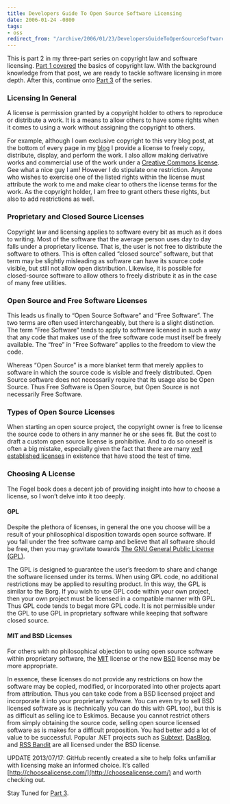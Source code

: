 ```yaml
---
title: Developers Guide To Open Source Software Licensing
date: 2006-01-24 -0800
tags:
- oss
redirect_from: "/archive/2006/01/23/DevelopersGuideToOpenSourceSoftwareLicensing.aspx/"
---
```


This is part 2 in my three-part series on copyright law and software
licensing. [Part 1
covered](https://haacked.com/archive/2006/01/24/TheDevelopersGuideToCopyrightLaw-Part1.aspx)
the basics of copyright law. With the background knowledge from that
post, we are ready to tackle software licensing in more depth. After
this, continue onto [Part
3](https://haacked.com/archive/2006/01/25/WhoOwnstheCopyrightforAnOpenSourceProject.aspx)
of the series.

### Licensing In General

A license is permission granted by a copyright holder to others to
reproduce or distribute a work. It is a means to allow others to have
some rights when it comes to using a work without assigning the
copyright to others.

For example, although I own exclusive copyright to this very blog post,
at the bottom of every page in my [blog](https://haacked.com/) I provide
a license to freely copy, distribute, display, and perform the work. I
also allow making derivative works and commercial use of the work under
a [Creative Commons
license](http://creativecommons.org/licenses/by/2.0/). Gee what a nice
guy I am! However I do stipulate one restriction. Anyone who wishes to
exercise one of the listed rights within the license must attribute the
work to me and make clear to others the license terms for the work. As
the copyright holder, I am free to grant others these rights, but also
to add restrictions as well.

### Proprietary and Closed Source Licenses

Copyright law and licensing applies to software every bit as much as it
does to writing. Most of the software that the average person uses day
to day falls under a proprietary license. That is, the user is not free
to distribute the software to others. This is often called “closed
source” software, but that term may be slightly misleading as software
can have its source code visible, but still not allow open distribution.
Likewise, it is possible for closed-source software to allow others to
freely distribute it as in the case of many free utilities.

### Open Source and Free Software Licenses

This leads us finally to “Open Source Software” and “Free Software”. The
two terms are often used interchangeably, but there is a slight
distinction. The term “Free Software” tends to apply to software
licensed in such a way that any code that makes use of the free software
code must itself be freely available. The “free” in “Free Software”
applies to the freedom to view the code.

Whereas “Open Source” is a more blanket term that merely applies to
software in which the source code is visible and freely distributed.
Open Source software does not necessarily require that its usage also be
Open Source. Thus Free Software is Open Source, but Open Source is not
necessarily Free Software.

### Types of Open Source Licenses

When starting an open source project, the copyright owner is free to
license the source code to others in any manner he or she sees fit. But
the cost to draft a custom open source license is prohibitive. And to do
so oneself is often a big mistake, especially given the fact that there
are many [well established
licenses](http://www.opensource.org/licenses/) in existence that have
stood the test of time.

### Choosing A License

The Fogel book does a decent job of providing insight into how to choose
a license, so I won’t delve into it too deeply.

#### GPL

Despite the plethora of licenses, in general the one you choose will be
a result of your philosophical disposition towards open source software.
If you fall under the free software camp and believe that all software
should be free, then you may gravitate towards [The GNU General Public
License (GPL)](http://www.opensource.org/licenses/gpl-license.php).

The GPL is designed to guarantee the user’s freedom to share and change
the software licensed under its terms. When using GPL code, no
additional restrictions may be applied to resulting product. In this
way, the GPL is similar to the Borg. If you wish to use GPL code within
your own project, then your own project must be licensed in a compatible
manner with GPL. Thus GPL code tends to begat more GPL code. It is not
permissible under the GPL to use GPL in proprietary software while
keeping that software closed source.

#### MIT and BSD Licenses

For others with no philosophical objection to using open source software
within proprietary software, the
[MIT](http://www.opensource.org/licenses/mit-license.php) license or the
new [BSD](http://www.opensource.org/licenses/bsd-license.php) license
may be more appropriate.

In essence, these licenses do not provide any restrictions on how the
software may be copied, modified, or incorporated into other projects
apart from attribution. Thus you can take code from a BSD licensed
project and incorporate it into your proprietary software. You can even
try to sell BSD licensed software as is (technically you can do this
with GPL too), but this is as difficult as selling ice to Eskimos.
Because you cannot restrict others from simply obtaining the source
code, selling open source licensed software as is makes for a difficult
proposition. You had better add a lot of value to be successful. Popular
.NET projects such as [Subtext](http://subtextproject.com/),
[DasBlog](http://www.dasblog.net/), and [RSS
Bandit](http://www.rssbandit.org/) are all licensed under the BSD
license.

UPDATE 2013/07/17: GitHub recently created a site to help folks
unfamiliar with licensing make an informed choice. It’s called
[http://choosealicense.com/](http://choosealicense.com/) and worth
checking out.

Stay Tuned for [Part
3](https://haacked.com/archive/2006/01/26/WhoOwnstheCopyrightforAnOpenSourceProject.aspx "Part 3").

